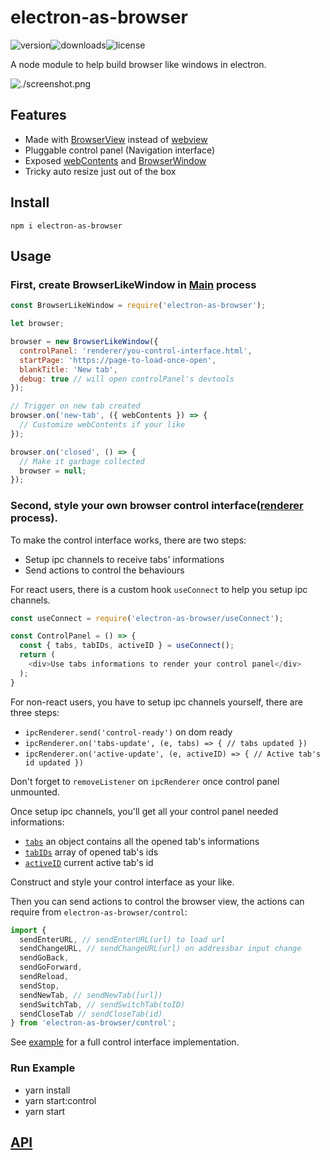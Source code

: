 # electron-as-browser

![version](https://img.shields.io/npm/v/electron-as-browser.svg?style=flat-square)![downloads](https://img.shields.io/npm/dt/electron-as-browser.svg?style=flat-square)![license](https://img.shields.io/npm/l/electron-as-browser.svg?style=flat-square)

A node module to help build	browser like windows in electron.

![./screenshot.png](./screenshot.png)

## Features

-   Made with [BrowserView](https://electronjs.org/docs/api/browser-view) instead of [webview](https://electronjs.org/docs/api/webview-tag)
-   Pluggable control panel (Navigation interface)
-   Exposed [webContents](https://electronjs.org/docs/api/web-contents) and [BrowserWindow](https://electronjs.org/docs/api/browser-window)
-   Tricky auto resize just out of the box

## Install

`npm i electron-as-browser`

## Usage

### First, create BrowserLikeWindow in [Main](https://electronjs.org/docs/glossary#main-process) process

```javascript
const BrowserLikeWindow = require('electron-as-browser');

let browser;

browser = new BrowserLikeWindow({
  controlPanel: 'renderer/you-control-interface.html',
  startPage: 'https://page-to-load-once-open',
  blankTitle: 'New tab',
  debug: true // will open controlPanel's devtools
});

// Trigger on new tab created
browser.on('new-tab', ({ webContents }) => {
  // Customize webContents if your like
});

browser.on('closed', () => {
  // Make it garbage collected
  browser = null;
});
```

### Second, style your own browser control interface([renderer](https://electronjs.org/docs/glossary#renderer-process) process).

To make the control interface works, there are two steps:

-   Setup ipc channels to receive tabs' informations
-   Send actions to control the behaviours

For react users, there is a custom hook `useConnect` to help you setup ipc channels.

```javascript
const useConnect = require('electron-as-browser/useConnect');

const ControlPanel = () => {
  const { tabs, tabIDs, activeID } = useConnect();
  return (
    <div>Use tabs informations to render your control panel</div>
  );
}
```

For non-react users, you have to setup ipc channels yourself, there are three steps:

-   `ipcRenderer.send('control-ready')` on dom ready
-   `ipcRenderer.on('tabs-update', (e, tabs) => { // tabs updated })`
-   `ipcRenderer.on('active-update', (e, activeID) => { // Active tab's id updated })`

Don't forget to `removeListener` on `ipcRenderer` once control panel unmounted.

Once setup ipc channels, you'll get all your control panel needed informations:

-   [`tabs`](./docs/index.html#tabs) an object contains all the opened tab's informations
-   [`tabIDs`](./docs/index.html#tabid) array of opened tab's ids
-   [`activeID`](./docs/index.html#tabid) current active tab's id

Construct and style your control interface as your like.

Then you can send actions to control the browser view, the actions can require from `electron-as-browser/control`:

```javascript
import {
  sendEnterURL, // sendEnterURL(url) to load url
  sendChangeURL, // sendChangeURL(url) on addressbar input change
  sendGoBack,
  sendGoForward,
  sendReload,
  sendStop,
  sendNewTab, // sendNewTab([url])
  sendSwitchTab, // sendSwitchTab(toID)
  sendCloseTab // sendCloseTab(id)
} from 'electron-as-browser/control';
```

See [example](./example) for a full control interface implementation.

### Run Example

- yarn install
- yarn start:control
- yarn start

## [API](./docs/index.html)
